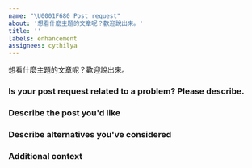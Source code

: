 ```yaml
---
name: "\U0001F680 Post request"
about: '想看什麼主題的文章呢？歡迎說出來。'
title: ''
labels: enhancement
assignees: cythilya
---
```


想看什麼主題的文章呢？歡迎說出來。

### Is your post request related to a problem? Please describe.

<!-- A clear and concise description of what the problem is. Ex. I'm always frustrated when [...] -->

### Describe the post you'd like

<!-- A clear and concise description of what you want to happen. -->

### Describe alternatives you've considered

<!-- A clear and concise description of any alternative solutions or features you've considered. -->

### Additional context

<!-- Add any other context or screenshots about the feature request here. -->
